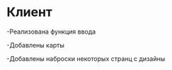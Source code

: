 # Клиент
-Реализована функция ввода

-Добавлены карты

-Добавлены наброски некоторых странц с дизайны

